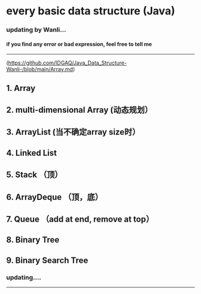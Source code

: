 # every basic data structure (Java) #
### updating by Wanli...
#### if you find any error or bad expression, feel free to tell me ####
---------

(https://github.com/IDGAQ/Java_Data_Structure-Wanli-/blob/main/Array.md)
## 1. Array
## 2. multi-dimensional Array (动态规划）
## 3. ArrayList (当不确定array size时）
## 4. Linked List
## 5. Stack （顶）
## 6. ArrayDeque （顶，底）
## 7. Queue （add at end, remove at top）
## 8. Binary Tree 
## 9. Binary Search Tree
### updating....
---
